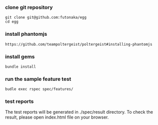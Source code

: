 ### clone git repository

```
git clone git@github.com:futonaka/egg
cd egg
```

### install phantomjs

```
https://github.com/teampoltergeist/poltergeist#installing-phantomjs
```

### install gems

```
bundle install
```

### run the sample feature test

```
budle exec rspec spec/features/
```

### test reports

The test reports will be generated in ./spec/result directory.
To check the result, please open index.html file on your browser.
